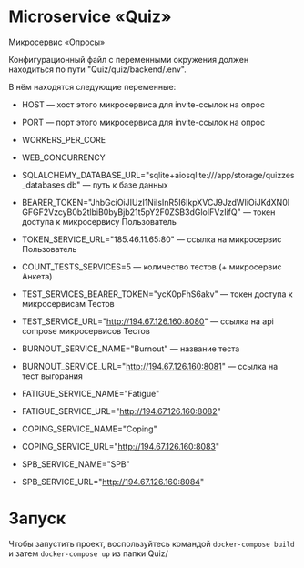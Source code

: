 # Microservice «Quiz»

Микросервис «Опросы»

Конфигурационный файл с переменными окружения должен находиться по пути "Quiz/quiz/backend/.env".

В нём находятся следующие переменные:

- HOST — хост этого микросервиса для invite-ссылок на опрос
- PORT — порт этого микросервиса для invite-ссылок на опрос

- WORKERS_PER_CORE
- WEB_CONCURRENCY
- SQLALCHEMY_DATABASE_URL="sqlite+aiosqlite:///app/storage/quizzes_databases.db" — путь к базе данных
- BEARER_TOKEN="JhbGciOiJIUzI1NiIsInR5I6IkpXVCJ9JzdWIiOiJKdXN0IGFGF2VzcyB0b2tlbiB0byBjb21t5pY2F0ZSB3dGloIFVzIifQ" — токен доступа к микросервису Пользователь
- TOKEN_SERVICE_URL="185.46.11.65:80" — ссылка на микросервис Пользователь
- COUNT_TESTS_SERVICES=5 — количество тестов (+ микросервис Анкета)


- TEST_SERVICES_BEARER_TOKEN="ycK0pFhS6akv" — токен доступа к микросервисам Тестов
- TEST_SERVICE_URL="http://194.67.126.160:8080" — ссылка на api compose микросервисов Тестов


- BURNOUT_SERVICE_NAME="Burnout" — название теста
- BURNOUT_SERVICE_URL="http://194.67.126.160:8081" — ссылка на тест выгорания


- FATIGUE_SERVICE_NAME="Fatigue"
- FATIGUE_SERVICE_URL="http://194.67.126.160:8082"


- COPING_SERVICE_NAME="Coping"
- COPING_SERVICE_URL="http://194.67.126.160:8083"


- SPB_SERVICE_NAME="SPB"
- SPB_SERVICE_URL="http://194.67.126.160:8084"


# Запуск

Чтобы запустить проект, воспользуйтесь командой ```docker-compose build``` и затем ```docker-compose up``` из папки Quiz/
